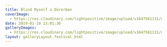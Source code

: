 ```yaml
---
title: Blind Myself a Dürerben
coverImage:
  - https://res.cloudinary.com/lightpositive/image/upload/v1647561131/uploads/Blind%20Myself%20a%20D%C3%BCrerben/068.jpg
date: 2019-01-10 13:01:36
galleryImages: 
  - https://res.cloudinary.com/lightpositive/image/upload/v1647561131/uploads/Blind%20Myself%20a%20D%C3%BCrerben/068.jpg
layout: galleryLayout_festival.html
---
```

